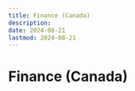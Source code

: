 ```yaml
---
title: Finance (Canada)
description:
date: 2024-08-21 
lastmod: 2024-08-21
---
```


# Finance (Canada)



